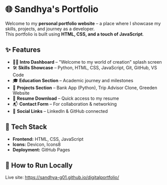 # 🌐 Sandhya's Portfolio

Welcome to my **personal portfolio website** – a place where I showcase my skills, projects, and journey as a developer.  
This portfolio is built using **HTML, CSS, and a touch of JavaScript**.

## ✨ Features
- 👩‍💻 **Intro Dashboard** – "Welcome to my world of creation" splash screen  
- 🛠 **Skills Showcase** – Python, HTML, CSS, JavaScript, Git, GitHub, VS Code  
- 🎓 **Education Section** – Academic journey and milestones  
- 💼 **Projects Section** – Bank App (Python), Trip Advisor Clone, Greeden Website  
- 📄 **Resume Download** – Quick access to my resume  
- 📬 **Contact Form** – For collaboration & networking  
- 🔗 **Social Links** – LinkedIn & GitHub connected  

## 🚀 Tech Stack
- **Frontend:** HTML, CSS, JavaScript  
- **Icons:** Devicon, Icons8  
- **Deployment:** GitHub Pages 

## 📌 How to Run Locally
   Live site: https://sandhya-g01.github.io/digitalportfolio/

